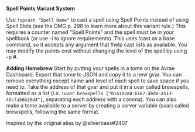 __**Spell Points Variant System**__

Use `!spcast "Spell Name"` to cast a spell using Spell Points instead of using Spell Slots (see the DMG p. 298 to learn more about this variant rule.) This requires a counter named "Spell Points" and the spell must be in your spellbook (or use -i to ignore requirements). This uses !cast as a base command, so it accepts any argument that !help cast lists as available. You may modify the points cost without changing the level of the spell by using -p #.

__**Adding Homebrew**__
Start by putting your spells in a tome on the Avrae Dashboard. Export that tome to JSON and copy it to a new gvar. You can remove everything except name and level of each spell to save space if you need to. Take the address of that gvar and put it in a uvar called brewspells, formatted as a list (i.e. `!uvar brewspells ["01a1a2e8-6167-4bda-a513-45cfa56b26d4"]`, separating each address with a comma). You can also make a tome available to a server by creating a server variable (svar) called brewspells, following the same format.

Inspired by the original alias by @silverbass#2407 
